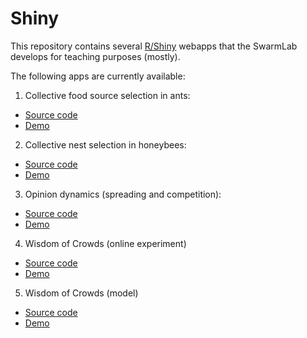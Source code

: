 # Shiny

This repository contains several [R/Shiny](http://shiny.rstudio.com/) webapps 
that the SwarmLab develops for teaching purposes (mostly).  

The following apps are currently available:

1. Collective food source selection in ants: 
  + [Source code](https://github.com/swarm-lab/Shiny/tree/master/ant_collective_decision)
  + [Demo](http://theswarmlab.com/shiny/ant_collective_decision/)

2. Collective nest selection in honeybees: 
  + [Source code](https://github.com/swarm-lab/Shiny/tree/master/bee_house_hunting)
  + [Demo](http://theswarmlab.com/shiny/bee_house_hunting/)

3. Opinion dynamics (spreading and competition): 
  + [Source code](https://github.com/swarm-lab/Shiny/tree/master/opinion_dynamic)
  + [Demo](http://theswarmlab.com/shiny/opinion_dynamics/)

4. Wisdom of Crowds (online experiment)
  + [Source code](https://github.com/swarm-lab/Shiny/tree/master/wisdom_of_crowds/experiment)
  + [Demo](http://theswarmlab.com/shiny/wisdom_of_crowds_exp/)
  
5. Wisdom of Crowds (model)
  + [Source code](https://github.com/swarm-lab/Shiny/tree/master/wisdom_of_crowds/model)
  + [Demo](#)



